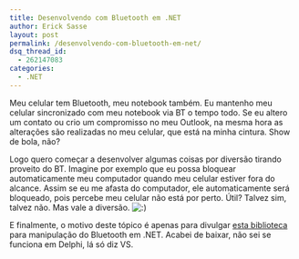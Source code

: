 ```yaml
---
title: Desenvolvendo com Bluetooth em .NET
author: Erick Sasse
layout: post
permalink: /desenvolvendo-com-bluetooth-em-net/
dsq_thread_id:
  - 262147083
categories:
  - .NET
---
```

Meu celular tem Bluetooth, meu notebook tamb&eacute;m. Eu mantenho meu celular sincronizado com meu notebook via BT o tempo todo. Se eu altero um contato ou crio um compromisso no meu Outlook, na mesma hora as altera&ccedil;&otilde;es s&atilde;o realizadas no meu celular, que est&aacute; na minha cintura. Show de bola, n&atilde;o?

Logo quero come&ccedil;ar a desenvolver algumas coisas por divers&atilde;o tirando proveito do BT. Imagine por exemplo que eu possa bloquear automaticamente meu computador quando meu celular estiver fora do alcance. Assim se eu me afasta do computador, ele automaticamente ser&aacute; bloqueado, pois percebe meu celular n&atilde;o est&aacute; por perto. &Uacute;til? Talvez sim, talvez n&atilde;o. Mas vale a divers&atilde;o. <img src="http://www.ericksasse.com.br/wp-includes/images/smilies/icon_smile.gif" alt=":)" class="wp-smiley" />

E finalmente, o motivo deste tópico é apenas para divulgar [esta biblioteca][1] para manipulação do Bluetooth em .NET. Acabei de baixar, não sei se funciona em Delphi, lá só diz VS.

 [1]: http://www.opennetcf.org/PermaLink.aspx?guid=3f99525a-d45f-4db1-bd24-2d88fe343d3f